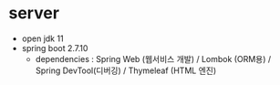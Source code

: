 # server

- open jdk 11
- spring boot 2.7.10
  - dependencies : Spring Web (웹서비스 개발) / Lombok (ORM용) / Spring DevTool(디버깅) / Thymeleaf (HTML  엔진)
